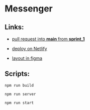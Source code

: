 # Messenger

## Links:

* [pull request into **main** from **sprint\_1**](https://github.com/MelnikovAleksei/middle.messenger.praktikum.yandex/pull/1)

* [deploy on Netlify](https://practical-swartz-984b5f.netlify.app/)

* [layout in figma](https://www.figma.com/file/CcsYgdphChdrtCUY2rRGEk/sprint_1?node-id=0%3A1)

## Scripts:

`npm run build`

`npm run server`

`npm run start`
